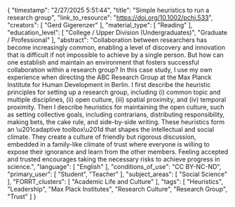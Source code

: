 {
    "timestamp": "2/27/2025 5:51:44",
    "title": "Simple heuristics to run a research group",
    "link_to_resource": "https://doi.org/10.1002/pchj.533",
    "creators": [
        "Gerd Gigerenzer"
    ],
    "material_type": [
        "Reading"
    ],
    "education_level": [
        "College / Upper Division (Undergraduates)",
        "Graduate / Professional"
    ],
    "abstract": "Collaboration between researchers has become increasingly common, enabling a level of discovery and innovation that is difficult if not impossible to achieve by a single person. But how can one establish and maintain an environment that fosters successful collaboration within a research group? In this case study, I use my own experience when directing the ABC Research Group at the Max Planck Institute for Human Development in Berlin. I first describe the heuristic principles for setting up a research group, including (i) common topic and multiple disciplines, (ii) open culture, (iii) spatial proximity, and (iv) temporal proximity. Then I describe heuristics for maintaining the open culture, such as setting collective goals, including contrarians, distributing responsibility, making bets, the cake rule, and side-by-side writing. These heuristics form an \u201cadaptive toolbox\u201d that shapes the intellectual and social climate. They create a culture of friendly but rigorous discussion, embedded in a family-like climate of trust where everyone is willing to expose their ignorance and learn from the other members. Feeling accepted and trusted encourages taking the necessary risks to achieve progress in science.",
    "language": [
        "English"
    ],
    "conditions_of_use": "CC BY-NC-ND",
    "primary_user": [
        "Student",
        "Teacher"
    ],
    "subject_areas": [
        "Social Science"
    ],
    "FORRT_clusters": [
        "Academic Life and Culture"
    ],
    "tags": [
        "Heuristics",
        "Leadership",
        "Max Plack Institutes",
        "Research Culture",
        "Research Group",
        "Trust"
    ]
}